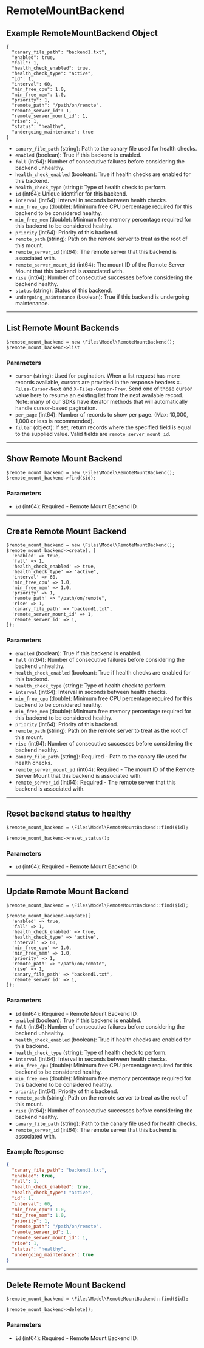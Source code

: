 # RemoteMountBackend

## Example RemoteMountBackend Object

```
{
  "canary_file_path": "backend1.txt",
  "enabled": true,
  "fall": 1,
  "health_check_enabled": true,
  "health_check_type": "active",
  "id": 1,
  "interval": 60,
  "min_free_cpu": 1.0,
  "min_free_mem": 1.0,
  "priority": 1,
  "remote_path": "/path/on/remote",
  "remote_server_id": 1,
  "remote_server_mount_id": 1,
  "rise": 1,
  "status": "healthy",
  "undergoing_maintenance": true
}
```

* `canary_file_path` (string): Path to the canary file used for health checks.
* `enabled` (boolean): True if this backend is enabled.
* `fall` (int64): Number of consecutive failures before considering the backend unhealthy.
* `health_check_enabled` (boolean): True if health checks are enabled for this backend.
* `health_check_type` (string): Type of health check to perform.
* `id` (int64): Unique identifier for this backend.
* `interval` (int64): Interval in seconds between health checks.
* `min_free_cpu` (double): Minimum free CPU percentage required for this backend to be considered healthy.
* `min_free_mem` (double): Minimum free memory percentage required for this backend to be considered healthy.
* `priority` (int64): Priority of this backend.
* `remote_path` (string): Path on the remote server to treat as the root of this mount.
* `remote_server_id` (int64): The remote server that this backend is associated with.
* `remote_server_mount_id` (int64): The mount ID of the Remote Server Mount that this backend is associated with.
* `rise` (int64): Number of consecutive successes before considering the backend healthy.
* `status` (string): Status of this backend.
* `undergoing_maintenance` (boolean): True if this backend is undergoing maintenance.

---

## List Remote Mount Backends

```
$remote_mount_backend = new \Files\Model\RemoteMountBackend();
$remote_mount_backend->list
```


### Parameters

* `cursor` (string): Used for pagination.  When a list request has more records available, cursors are provided in the response headers `X-Files-Cursor-Next` and `X-Files-Cursor-Prev`.  Send one of those cursor value here to resume an existing list from the next available record.  Note: many of our SDKs have iterator methods that will automatically handle cursor-based pagination.
* `per_page` (int64): Number of records to show per page.  (Max: 10,000, 1,000 or less is recommended).
* `filter` (object): If set, return records where the specified field is equal to the supplied value. Valid fields are `remote_server_mount_id`.

---

## Show Remote Mount Backend

```
$remote_mount_backend = new \Files\Model\RemoteMountBackend();
$remote_mount_backend->find($id);
```


### Parameters

* `id` (int64): Required - Remote Mount Backend ID.

---

## Create Remote Mount Backend

```
$remote_mount_backend = new \Files\Model\RemoteMountBackend();
$remote_mount_backend->create(, [
  'enabled' => true,
  'fall' => 1,
  'health_check_enabled' => true,
  'health_check_type' => "active",
  'interval' => 60,
  'min_free_cpu' => 1.0,
  'min_free_mem' => 1.0,
  'priority' => 1,
  'remote_path' => "/path/on/remote",
  'rise' => 1,
  'canary_file_path' => "backend1.txt",
  'remote_server_mount_id' => 1,
  'remote_server_id' => 1,
]);
```


### Parameters

* `enabled` (boolean): True if this backend is enabled.
* `fall` (int64): Number of consecutive failures before considering the backend unhealthy.
* `health_check_enabled` (boolean): True if health checks are enabled for this backend.
* `health_check_type` (string): Type of health check to perform.
* `interval` (int64): Interval in seconds between health checks.
* `min_free_cpu` (double): Minimum free CPU percentage required for this backend to be considered healthy.
* `min_free_mem` (double): Minimum free memory percentage required for this backend to be considered healthy.
* `priority` (int64): Priority of this backend.
* `remote_path` (string): Path on the remote server to treat as the root of this mount.
* `rise` (int64): Number of consecutive successes before considering the backend healthy.
* `canary_file_path` (string): Required - Path to the canary file used for health checks.
* `remote_server_mount_id` (int64): Required - The mount ID of the Remote Server Mount that this backend is associated with.
* `remote_server_id` (int64): Required - The remote server that this backend is associated with.

---

## Reset backend status to healthy

```
$remote_mount_backend = \Files\Model\RemoteMountBackend::find($id);

$remote_mount_backend->reset_status();
```

### Parameters

* `id` (int64): Required - Remote Mount Backend ID.


---

## Update Remote Mount Backend

```
$remote_mount_backend = \Files\Model\RemoteMountBackend::find($id);

$remote_mount_backend->update([
  'enabled' => true,
  'fall' => 1,
  'health_check_enabled' => true,
  'health_check_type' => "active",
  'interval' => 60,
  'min_free_cpu' => 1.0,
  'min_free_mem' => 1.0,
  'priority' => 1,
  'remote_path' => "/path/on/remote",
  'rise' => 1,
  'canary_file_path' => "backend1.txt",
  'remote_server_id' => 1,
]);
```

### Parameters

* `id` (int64): Required - Remote Mount Backend ID.
* `enabled` (boolean): True if this backend is enabled.
* `fall` (int64): Number of consecutive failures before considering the backend unhealthy.
* `health_check_enabled` (boolean): True if health checks are enabled for this backend.
* `health_check_type` (string): Type of health check to perform.
* `interval` (int64): Interval in seconds between health checks.
* `min_free_cpu` (double): Minimum free CPU percentage required for this backend to be considered healthy.
* `min_free_mem` (double): Minimum free memory percentage required for this backend to be considered healthy.
* `priority` (int64): Priority of this backend.
* `remote_path` (string): Path on the remote server to treat as the root of this mount.
* `rise` (int64): Number of consecutive successes before considering the backend healthy.
* `canary_file_path` (string): Path to the canary file used for health checks.
* `remote_server_id` (int64): The remote server that this backend is associated with.

### Example Response

```json
{
  "canary_file_path": "backend1.txt",
  "enabled": true,
  "fall": 1,
  "health_check_enabled": true,
  "health_check_type": "active",
  "id": 1,
  "interval": 60,
  "min_free_cpu": 1.0,
  "min_free_mem": 1.0,
  "priority": 1,
  "remote_path": "/path/on/remote",
  "remote_server_id": 1,
  "remote_server_mount_id": 1,
  "rise": 1,
  "status": "healthy",
  "undergoing_maintenance": true
}
```

---

## Delete Remote Mount Backend

```
$remote_mount_backend = \Files\Model\RemoteMountBackend::find($id);

$remote_mount_backend->delete();
```

### Parameters

* `id` (int64): Required - Remote Mount Backend ID.

